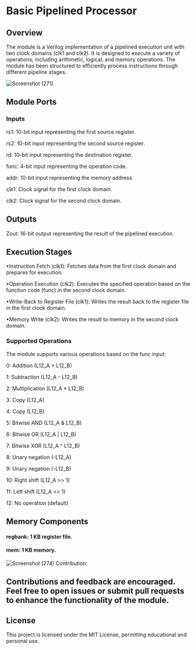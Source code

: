 # Basic Pipelined Processor 
## Overview
The module is a Verilog implementation of a pipelined execution unit with two clock domains (clk1 and clk2). It is designed to execute a variety of operations, including arithmetic, logical, and memory operations. The module has been structured to efficiently process instructions through different pipeline stages.

![Screenshot (271)](https://github.com/VishalPV2004/BasicProcessor-Verilog/assets/125368625/169f2997-f89b-455e-ac56-c32c3c60eb07)

## Module Ports
### Inputs
rs1: 10-bit input representing the first source register.

rs2: 10-bit input representing the second source register.

rd: 10-bit input representing the destination register.

func: 4-bit input representing the operation code.

addr: 10-bit input representing the memory address.

clk1: Clock signal for the first clock domain.

clk2: Clock signal for the second clock domain.

## Outputs
Zout: 16-bit output representing the result of the pipelined execution.

## Execution Stages
•Instruction Fetch (clk1): Fetches data from the first clock domain and prepares for execution.

•Operation Execution (clk2): Executes the specified operation based on the function code (func) in the second clock domain.

•Write-Back to Register File (clk1): Writes the result back to the register file in the first clock domain.

•Memory Write (clk2): Writes the result to memory in the second clock domain.

### Supported Operations
The module supports various operations based on the func input:

0: Addition (L12_A + L12_B)

1: Subtraction (L12_A - L12_B)

2: Multiplication (L12_A * L12_B)

3: Copy (L12_A)

4: Copy (L12_B)

5: Bitwise AND (L12_A & L12_B)

6: Bitwise OR (L12_A | L12_B)

7: Bitwise XOR (L12_A ^ L12_B)

8: Unary negation (-L12_A)

9: Unary negation (-L12_B)

10: Right shift (L12_A >> 1)

11: Left shift (L12_A << 1)

12: No operation (default)

## Memory Components
#### regbank: 1 KB register file.
#### mem: 1 KB memory.

![Screenshot (274)](https://github.com/VishalPV2004/BasicProcessor-Verilog/assets/125368625/dc619072-d4b9-4057-9d09-bd72864a6d2b)
Contribution:

## Contributions and feedback are encouraged. Feel free to open issues or submit pull requests to enhance the functionality of the module.

## License
This project is licensed under the MIT License, permitting educational and personal use.



